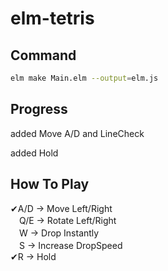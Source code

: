 # elm-tetris  
## Command  
```sh  
elm make Main.elm --output=elm.js  
```  
## Progress
added Move A/D and LineCheck  

added Hold
## How To Play  
✔A/D -> Move Left/Right  
　Q/E -> Rotate Left/Right  
　W -> Drop Instantly  
　S -> Increase DropSpeed  
✔R -> Hold  
